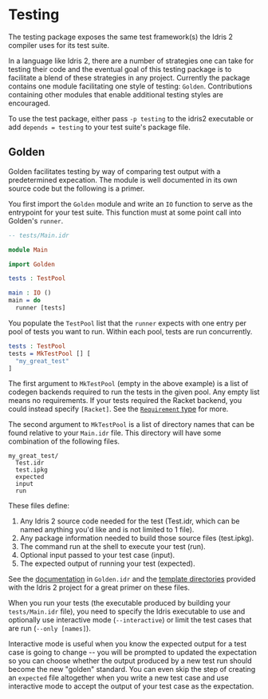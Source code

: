 # Testing
The testing package exposes the same test framework(s) the Idris 2 compiler uses for its test suite.

In a language like Idris 2, there are a number of strategies one can take for testing their code and the eventual goal of this testing package is to facilitate a blend of these strategies in any project. Currently the package contains one module facilitating one style of testing: `Golden`. Contributions containing other modules that enable additional testing styles are encouraged.

To use the test package, either pass `-p testing` to the idris2 executable or add `depends = testing` to your test suite's package file.

## Golden
Golden facilitates testing by way of comparing test output with a predetermined expecation. The module is well documented in its own source code but the following is a primer.

You first import the `Golden` module and write an `IO` function to serve as the entrypoint for your test suite. This function must at some point call into Golden's `runner`.
```idris
-- tests/Main.idr

module Main

import Golden

tests : TestPool

main : IO ()
main = do
  runner [tests]
```

You populate the `TestPool` list that the `runner` expects with one entry per pool of tests you want to run. Within each pool, tests are run concurrently.
```idris
tests : TestPool
tests = MkTestPool [] [
  "my_great_test"
]
```

The first argument to `MkTestPool` (empty in the above example) is a list of codegen backends required to run the tests in the given pool. Any empty list means no requirements. If your tests required the Racket backend, you could instead specify `[Racket]`. See the [`Requirement` type](./Golden.idr#L228) for more.

The second argument to `MkTestPool` is a list of directory names that can be found relative to your `Main.idr` file. This directory will have some combination of the following files.
```Shell
my_great_test/
  Test.idr
  test.ipkg
  expected
  input
  run
```

These files define:
1. Any Idris 2 source code needed for the test (Test.idr, which can be named anything you'd like and is not limited to 1 file).
2. Any package information needed to build those source files (test.ipkg).
3. The command run at the shell to execute your test (run).
4. Optional input passed to your test case (input).
5. The expected output of running your test (expected). 

See the [documentation](./Golden.idr#L12) in `Golden.idr` and the [template directories](../../tests/templates) provided with the Idris 2 project for a great primer on these files.

When you run your tests (the executable produced by building your `tests/Main.idr` file), you need to specify the Idris executable to use and optionally use interactive mode (`--interactive`) or limit the test cases that are run (`--only [names]`).

Interactive mode is useful when you know the expected output for a test case is going to change -- you will be prompted to updated the expectation so you can choose whether the output produced by a new test run should become the new "golden" standard. 
You can even skip the step of creating an `expected` file altogether when you write a new test case and use interactive mode to accept the output of your test case as the expectation.

